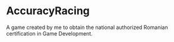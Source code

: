# AccuracyRacing
A game created by me to obtain the national authorized Romanian certification in Game Development.
